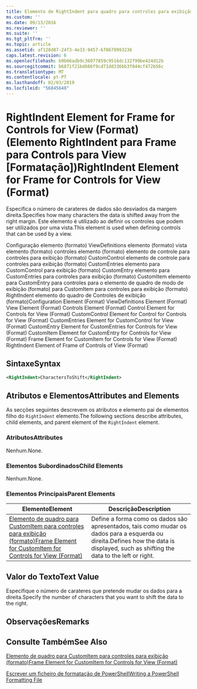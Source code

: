 ```yaml
---
title: Elemento de RightIndent para quadro para controles para exibição (formato) | Documentos da Microsoft
ms.custom: ''
ms.date: 09/13/2016
ms.reviewer: ''
ms.suite: ''
ms.tgt_pltfrm: ''
ms.topic: article
ms.assetid: af128d87-24f3-4e33-9457-6f8678993236
caps.latest.revision: 6
ms.openlocfilehash: b9b66adb9c36977859c9516dc132f99be424d12b
ms.sourcegitcommit: b6871f21bd666f9cd71dd336bb3f844cf472b56c
ms.translationtype: MT
ms.contentlocale: pt-PT
ms.lasthandoff: 02/03/2019
ms.locfileid: "56845648"
---
```

# <a name="rightindent-element-for-frame-for-controls-for-view-format"></a><span data-ttu-id="42316-102">RightIndent Element for Frame for Controls for View (Format) (Elemento RightIndent para Frame para Controls para View [Formatação])</span><span class="sxs-lookup"><span data-stu-id="42316-102">RightIndent Element for Frame for Controls for View (Format)</span></span>

<span data-ttu-id="42316-103">Especifica o número de carateres de dados são desviados da margem direita.</span><span class="sxs-lookup"><span data-stu-id="42316-103">Specifies how many characters the data is shifted away from the right margin.</span></span> <span data-ttu-id="42316-104">Este elemento é utilizado ao definir os controles que podem ser utilizados por uma vista.</span><span class="sxs-lookup"><span data-stu-id="42316-104">This element is used when defining controls that can be used by a view.</span></span>

<span data-ttu-id="42316-105">Configuração elemento (formato) ViewDefinitions elemento (formato) vista elemento (formato) controles elemento (formato) elemento de controle para controles para exibição (formato) CustomControl elemento de controle para controles para exibição (formato) CustomEntries elemento para CustomControl para exibição (formato) CustomEntry elemento para CustomEntries para controles para exibição (formato) CustomItem elemento para CustomEntry para controles para o elemento de quadro de modo de exibição (formato) para CustomItem para controles para exibição (formato) RightIndent elemento do quadro de Controles de exibição (formato)</span><span class="sxs-lookup"><span data-stu-id="42316-105">Configuration Element (Format) ViewDefinitions Element (Format) View Element (Format) Controls Element (Format) Control Element for Controls for View (Format) CustomControl Element for Control for Controls for View (Format) CustomEntries Element for CustomControl for View (Format) CustomEntry Element for CustomEntries for Controls for View (Format) CustomItem Element for CustomEntry for Controls for View (Format) Frame Element for CustomItem for Controls for View (Format) RightIndent Element of Frame of Controls of View (Format)</span></span>

## <a name="syntax"></a><span data-ttu-id="42316-106">Sintaxe</span><span class="sxs-lookup"><span data-stu-id="42316-106">Syntax</span></span>

```xml
<RightIndent>CharactersToShift</RightIndent>
```

## <a name="attributes-and-elements"></a><span data-ttu-id="42316-107">Atributos e Elementos</span><span class="sxs-lookup"><span data-stu-id="42316-107">Attributes and Elements</span></span>

<span data-ttu-id="42316-108">As secções seguintes descrevem os atributos e elemento pai de elementos filho do `RightIndent` elemento.</span><span class="sxs-lookup"><span data-stu-id="42316-108">The following sections describe attributes, child elements, and parent element of the `RightIndent` element.</span></span>

### <a name="attributes"></a><span data-ttu-id="42316-109">Atributos</span><span class="sxs-lookup"><span data-stu-id="42316-109">Attributes</span></span>

<span data-ttu-id="42316-110">Nenhum.</span><span class="sxs-lookup"><span data-stu-id="42316-110">None.</span></span>

### <a name="child-elements"></a><span data-ttu-id="42316-111">Elementos Subordinados</span><span class="sxs-lookup"><span data-stu-id="42316-111">Child Elements</span></span>

<span data-ttu-id="42316-112">Nenhum.</span><span class="sxs-lookup"><span data-stu-id="42316-112">None.</span></span>

### <a name="parent-elements"></a><span data-ttu-id="42316-113">Elementos Principais</span><span class="sxs-lookup"><span data-stu-id="42316-113">Parent Elements</span></span>

|<span data-ttu-id="42316-114">Elemento</span><span class="sxs-lookup"><span data-stu-id="42316-114">Element</span></span>|<span data-ttu-id="42316-115">Descrição</span><span class="sxs-lookup"><span data-stu-id="42316-115">Description</span></span>|
|-------------|-----------------|
|[<span data-ttu-id="42316-116">Elemento de quadro para CustomItem para controles para exibição (formato)</span><span class="sxs-lookup"><span data-stu-id="42316-116">Frame Element for CustomItem for Controls for View (Format)</span></span>](./frame-element-for-customitem-for-controls-for-view-format.md)|<span data-ttu-id="42316-117">Define a forma como os dados são apresentados, tais como mudar os dados para a esquerda ou direita.</span><span class="sxs-lookup"><span data-stu-id="42316-117">Defines how the data is displayed, such as shifting the data to the left or right.</span></span>|

## <a name="text-value"></a><span data-ttu-id="42316-118">Valor do Texto</span><span class="sxs-lookup"><span data-stu-id="42316-118">Text Value</span></span>

<span data-ttu-id="42316-119">Especifique o número de carateres que pretende mudar os dados para a direita.</span><span class="sxs-lookup"><span data-stu-id="42316-119">Specify the number of characters that you want to shift the data to the right.</span></span>

## <a name="remarks"></a><span data-ttu-id="42316-120">Observações</span><span class="sxs-lookup"><span data-stu-id="42316-120">Remarks</span></span>

## <a name="see-also"></a><span data-ttu-id="42316-121">Consulte Também</span><span class="sxs-lookup"><span data-stu-id="42316-121">See Also</span></span>

[<span data-ttu-id="42316-122">Elemento de quadro para CustomItem para controles para exibição (formato)</span><span class="sxs-lookup"><span data-stu-id="42316-122">Frame Element for CustomItem for Controls for View (Format)</span></span>](./frame-element-for-customitem-for-controls-for-view-format.md)

[<span data-ttu-id="42316-123">Escrever um ficheiro de formatação de PowerShell</span><span class="sxs-lookup"><span data-stu-id="42316-123">Writing a PowerShell Formatting File</span></span>](./writing-a-powershell-formatting-file.md)
